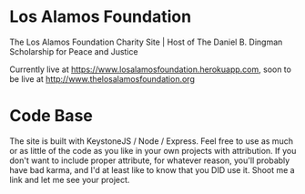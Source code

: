 Los Alamos Foundation
===================

The Los Alamos Foundation Charity Site | Host of The Daniel B. Dingman Scholarship for Peace and Justice

Currently live at https://www.losalamosfoundation.herokuapp.com, soon to be live at http://www.thelosalamosfoundation.org

Code Base
===================

The site is built with KeystoneJS / Node / Express. Feel free to use as much or as little of the code as you like in your own projects with attribution. If you don't want to include proper attribute, for whatever reason, you'll probably have bad karma, and I'd at least like to know that you DID use it. Shoot me a link and let me see your project.
